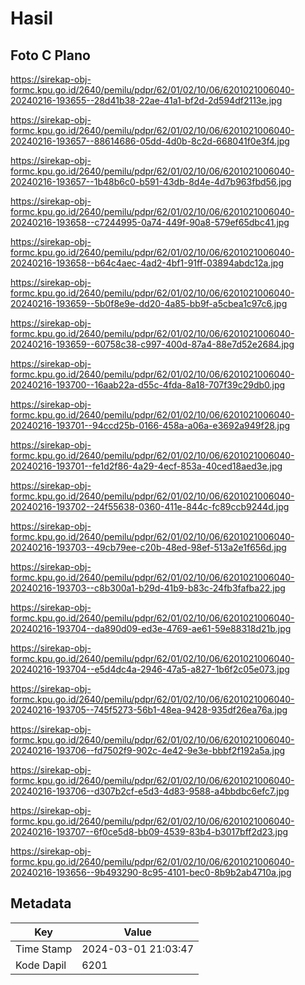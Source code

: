 # Hasil

## Foto C Plano

https://sirekap-obj-formc.kpu.go.id/2640/pemilu/pdpr/62/01/02/10/06/6201021006040-20240216-193655--28d41b38-22ae-41a1-bf2d-2d594df2113e.jpg

https://sirekap-obj-formc.kpu.go.id/2640/pemilu/pdpr/62/01/02/10/06/6201021006040-20240216-193657--88614686-05dd-4d0b-8c2d-668041f0e3f4.jpg

https://sirekap-obj-formc.kpu.go.id/2640/pemilu/pdpr/62/01/02/10/06/6201021006040-20240216-193657--1b48b6c0-b591-43db-8d4e-4d7b963fbd56.jpg

https://sirekap-obj-formc.kpu.go.id/2640/pemilu/pdpr/62/01/02/10/06/6201021006040-20240216-193658--c7244995-0a74-449f-90a8-579ef65dbc41.jpg

https://sirekap-obj-formc.kpu.go.id/2640/pemilu/pdpr/62/01/02/10/06/6201021006040-20240216-193658--b64c4aec-4ad2-4bf1-91ff-03894abdc12a.jpg

https://sirekap-obj-formc.kpu.go.id/2640/pemilu/pdpr/62/01/02/10/06/6201021006040-20240216-193659--5b0f8e9e-dd20-4a85-bb9f-a5cbea1c97c6.jpg

https://sirekap-obj-formc.kpu.go.id/2640/pemilu/pdpr/62/01/02/10/06/6201021006040-20240216-193659--60758c38-c997-400d-87a4-88e7d52e2684.jpg

https://sirekap-obj-formc.kpu.go.id/2640/pemilu/pdpr/62/01/02/10/06/6201021006040-20240216-193700--16aab22a-d55c-4fda-8a18-707f39c29db0.jpg

https://sirekap-obj-formc.kpu.go.id/2640/pemilu/pdpr/62/01/02/10/06/6201021006040-20240216-193701--94ccd25b-0166-458a-a06a-e3692a949f28.jpg

https://sirekap-obj-formc.kpu.go.id/2640/pemilu/pdpr/62/01/02/10/06/6201021006040-20240216-193701--fe1d2f86-4a29-4ecf-853a-40ced18aed3e.jpg

https://sirekap-obj-formc.kpu.go.id/2640/pemilu/pdpr/62/01/02/10/06/6201021006040-20240216-193702--24f55638-0360-411e-844c-fc89ccb9244d.jpg

https://sirekap-obj-formc.kpu.go.id/2640/pemilu/pdpr/62/01/02/10/06/6201021006040-20240216-193703--49cb79ee-c20b-48ed-98ef-513a2e1f656d.jpg

https://sirekap-obj-formc.kpu.go.id/2640/pemilu/pdpr/62/01/02/10/06/6201021006040-20240216-193703--c8b300a1-b29d-41b9-b83c-24fb3fafba22.jpg

https://sirekap-obj-formc.kpu.go.id/2640/pemilu/pdpr/62/01/02/10/06/6201021006040-20240216-193704--da890d09-ed3e-4769-ae61-59e88318d21b.jpg

https://sirekap-obj-formc.kpu.go.id/2640/pemilu/pdpr/62/01/02/10/06/6201021006040-20240216-193704--e5d4dc4a-2946-47a5-a827-1b6f2c05e073.jpg

https://sirekap-obj-formc.kpu.go.id/2640/pemilu/pdpr/62/01/02/10/06/6201021006040-20240216-193705--745f5273-56b1-48ea-9428-935df26ea76a.jpg

https://sirekap-obj-formc.kpu.go.id/2640/pemilu/pdpr/62/01/02/10/06/6201021006040-20240216-193706--fd7502f9-902c-4e42-9e3e-bbbf2f192a5a.jpg

https://sirekap-obj-formc.kpu.go.id/2640/pemilu/pdpr/62/01/02/10/06/6201021006040-20240216-193706--d307b2cf-e5d3-4d83-9588-a4bbdbc6efc7.jpg

https://sirekap-obj-formc.kpu.go.id/2640/pemilu/pdpr/62/01/02/10/06/6201021006040-20240216-193707--6f0ce5d8-bb09-4539-83b4-b3017bff2d23.jpg

https://sirekap-obj-formc.kpu.go.id/2640/pemilu/pdpr/62/01/02/10/06/6201021006040-20240216-193656--9b493290-8c95-4101-bec0-8b9b2ab4710a.jpg


## Metadata

| Key        | Value               |
| ---------- | ------------------- |
| Time Stamp | 2024-03-01 21:03:47 |
| Kode Dapil | 6201                |



